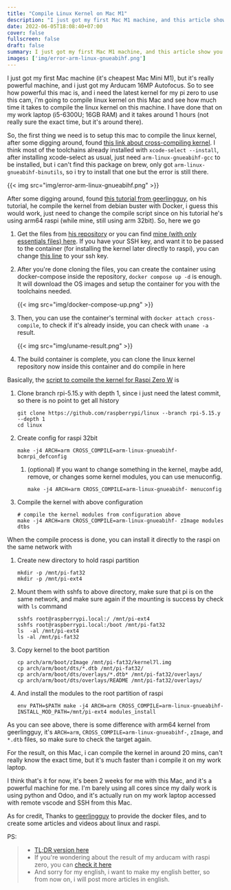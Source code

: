 ```yaml
---
title: "Compile Linux Kernel on Mac M1"
description: "I just got my first Mac M1 machine, and this article show you step-by-step i do to compile linux kernel for my Raspberry Pi Zero W on my Mac M1 using Docker."
date: 2022-06-05T18:08:40+07:00
cover: false
fullscreen: false
draft: false
summary: I just got my first Mac M1 machine, and this article show you step-by-step i do to compile linux kernel for my Raspberry Pi Zero W on my Mac M1 using Docker.
images: ['img/error-arm-linux-gnueabihf.png']
---
```


I just got my first Mac machine (it's cheapest Mac Mini M1), but it's really powerful machine, and i just got my Arducam 16MP Autofocus. So to see how powerful this mac is, and i need the latest kernel for my pi zero to use this cam, i'm going to compile linux kernel on this Mac and see how much time it takes to compile the linux kernel on this machine. I have done that on my work laptop (i5-6300U; 16GB RAM) and it takes around 1 hours (not really sure the exact time, but it's around there).

So, the first thing we need is to setup this mac to compile the linux kernel, after some digging around, found [this link about cross-compiling kernel](https://www.raspberrypi.com/documentation/computers/linux_kernel.html#cross-compiling-the-kernel). I think most of the toolchains already installed with `xcode-select --install`, after installing xcode-select as usual, just need `arm-linux-gnueabihf-gcc` to be installed, but i can't find this package on brew, only got `arm-linux-gnueabihf-binutils`, so i try to install that one but the error is still there.

{{< img src="img/error-arm-linux-gnueabihf.png" >}}

After some digging around, found [this tutorial from geerlingguy](https://github.com/geerlingguy/raspberry-pi-pcie-devices/tree/master/extras/cross-compile), on his tutorial, he compile the kernel from debian buster with Docker, i guess this would work, just need to change the compile script since on his tutorial he's using arm64 raspi (while mine, still using arm 32bit). So, here we go

1. Get the files from [his repository](https://github.com/geerlingguy/raspberry-pi-pcie-devices/tree/master/extras/cross-compile) or you can find [mine (with only essentials files) here](https://github.com/rockavoldy/linux-kernel-cross-compile). If you have your SSH key, and want it to be passed to the container (for installing the kernel later directly to raspi), you can change [this line](https://github.com/rockavoldy/linux-kernel-cross-compile/blob/main/docker-compose.yml#L22) to your ssh key.
2. After you're done cloning the files, you can create the container using docker-compose inside the repository, `docker compose up -d` is enough. It will download the OS images and setup the container for you with the toolchains needed.

    {{< img src="img/docker-compose-up.png" >}}
3. Then, you can use the container's terminal with `docker attach cross-compile`, to check if it's already inside, you can check with `uname -a` result.

    {{< img src="img/uname-result.png" >}}
4. The build container is complete, you can clone the linux kernel repository now inside this container and do compile in here

Basically, the [script to compile the kernel for Raspi Zero W](https://github.com/rockavoldy/linux-kernel-cross-compile/blob/main/README.md#compile-kernel-for-raspi-zero-w) is
1. Clone branch rpi-5.15.y with depth 1, since i just need the latest commit, so there is no point to get all history
    ```shell
    git clone https://github.com/raspberrypi/linux --branch rpi-5.15.y --depth 1
    cd linux
    ```
2. Create config for raspi 32bit
    ```shell
    make -j4 ARCH=arm CROSS_COMPILE=arm-linux-gnueabihf- bcmrpi_defconfig
    ```
    1. (optional) If you want to change something in the kernel, maybe add, remove, or changes some kernel modules, you can use menuconfig.
        ```shell
        make -j4 ARCH=arm CROSS_COMPILE=arm-linux-gnueabihf- menuconfig
        ```
3. Compile the kernel with above configuration
    ```shell
    # compile the kernel modules from configuration above
    make -j4 ARCH=arm CROSS_COMPILE=arm-linux-gnueabihf- zImage modules dtbs
    ```

When the compile process is done, you can install it directly to the raspi on the same network with
1. Create new directory to hold raspi partition
    ```shell
    mkdir -p /mnt/pi-fat32
    mkdir -p /mnt/pi-ext4
    ```
2. Mount them with sshfs to above directory, make sure  that pi is on the same network, and make sure again if the mounting is success by check with `ls` command
    ```shell
    sshfs root@raspberrypi.local:/ /mnt/pi-ext4
    sshfs root@raspberrypi.local:/boot /mnt/pi-fat32
    ls  -al /mnt/pi-ext4
    ls -al /mnt/pi-fat32
    ```
3. Copy kernel to the boot partition
    ```shell
    cp arch/arm/boot/zImage /mnt/pi-fat32/kernel7l.img
    cp arch/arm/boot/dts/*.dtb /mnt/pi-fat32/
    cp arch/arm/boot/dts/overlays/*.dtb* /mnt/pi-fat32/overlays/
    cp arch/arm/boot/dts/overlays/README /mnt/pi-fat32/overlays/
    ```
4. And install the modules to the root partition of raspi
    ```shell
    env PATH=$PATH make -j4 ARCH=arm CROSS_COMPILE=arm-linux-gnueabihf- INSTALL_MOD_PATH=/mnt/pi-ext4 modules_install
    ```
As you can see above, there is some difference with arm64 kernel from geerlingguy, it's `ARCH=arm`, `CROSS_COMPILE=arm-linux-gnueabihf-`, `zImage`, and `*.dtb` files, so make sure to check the target again. 

For the result, on this Mac, i can compile the kernel in around 20 mins, can't really know the exact time, but it's much faster than i compile it on my work laptop.

I think that's it for now, it's been 2 weeks for me with this Mac, and it's a powerful machine for me. I'm barely using all cores since my daily work is using python and Odoo, and it's actually run on my work laptop accessed with remote vscode and SSH from this Mac.

As for credit, Thanks to [geerlingguy](https://github.com/geerlingguy/raspberry-pi-pcie-devices/tree/master/extras/cross-compile) to provide the docker files, and to create some articles and videos about linux and raspi.

PS: 
> - [TL;DR version here](https://github.com/rockavoldy/linux-kernel-cross-compile)
> - If you're wondering about the result of my arducam with raspi zero, you can [check it here](https://gist.github.com/rockavoldy/ba13b728829af8426d7bc4b3e32ef0ef#about-raspicam)
> - And sorry for my english, i want to make my english better, so from now on, i will post more articles in english.
